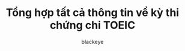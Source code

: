 ---
layout: post
title:  "Tổng hợp tất cả thông tin về kỳ thi chứng chỉ TOEIC"
author: blackeye
categories: [ english, chung-chi, gia-tri ]
image: assets/images/7.jpg
toeic: true
---